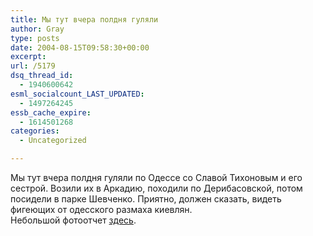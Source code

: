 ```yaml
---
title: Мы тут вчера полдня гуляли
author: Gray
type: posts
date: 2004-08-15T09:58:30+00:00
excerpt:
url: /5179
dsq_thread_id:
  - 1940600642
esml_socialcount_LAST_UPDATED:
  - 1497264245
essb_cache_expire:
  - 1614501268
categories:
  - Uncategorized

---
```








Мы тут вчера полдня гуляли по Одессе со Славой Тихоновым и его сестрой. Возили их в Аркадию, походили по Дерибасовской, потом посидели в парке Шевченко. Приятно, должен сказать, видеть фигеющих от одесского размаха киевлян.  
Небольшой фотоотчет <a href="http://www.searchengines.ru/blog/gallery/tikhonov04" target="_blank">здесь</a>.